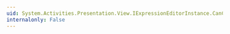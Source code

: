 ```yaml
---
uid: System.Activities.Presentation.View.IExpressionEditorInstance.CanCut
internalonly: False
---
```

